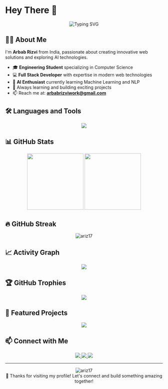 # Hey There 👋

<div align="center">
  <img src="https://readme-typing-svg.herokuapp.com?font=Fira+Code&pause=1000&color=00E6CC&center=true&vCenter=true&width=435&lines=Full+Stack+Developer;AI+Enthusiast;Engineering+Student;Always+Learning+New+Things!" alt="Typing SVG" />
</div>

## 🧑‍💻 About Me

I'm **Arbab Rizvi** from India, passionate about creating innovative web solutions and exploring AI technologies.

- 🎓 **Engineering Student** specializing in Computer Science
- 💻 **Full Stack Developer** with expertise in modern web technologies
- 🤖 **AI Enthusiast** currently learning Machine Learning and NLP
- 🌱 Always learning and building exciting projects
- 📫 Reach me at: **arbabrizviwork@gmail.com**

## 🛠️ Languages and Tools

<div align="center">
  <img src="https://skillicons.dev/icons?i=html,css,js,python,react,nodejs,git,github,vscode,figma&theme=dark" />
</div>

## 📊 GitHub Stats

<div align="center">
  <img height="180em" src="https://github-readme-stats.vercel.app/api?username=ariz17&show_icons=true&theme=tokyonight&include_all_commits=true&count_private=true"/>
  <img height="180em" src="https://github-readme-stats.vercel.app/api/top-langs/?username=ariz17&layout=compact&langs_count=8&theme=tokyonight"/>
</div>

## 🔥 GitHub Streak

<div align="center">
  <img src="https://github-readme-streak-stats.herokuapp.com/?user=ariz17&theme=tokyonight" alt="ariz17" />
</div>

## 📈 Activity Graph

<div align="center">
  <img src="https://github-readme-activity-graph.vercel.app/graph?username=ariz17&theme=tokyo-night&bg_color=1a1b27&color=70a5fd&line=bf91f3&point=38bdae&area=true&hide_border=true" />
</div>

## 🏆 GitHub Trophies

<div align="center">
  <img src="https://github-profile-trophy.vercel.app/?username=ariz17&theme=tokyonight&no-frame=false&no-bg=false&margin-w=4" />
</div>

## 🌟 Featured Projects

<div align="center">
  <a href="https://github.com/ariz17/Portfolio">
    <img src="https://github-readme-stats.vercel.app/api/pin/?username=ariz17&repo=Portfolio&theme=tokyonight" />
  </a>
</div>

## 📫 Connect with Me

<div align="center">
  <a href="www.linkedin.com/in/mohd-arbab-rizvi-3217b9366">
    <img src="https://img.shields.io/badge/LinkedIn-0077B5?style=for-the-badge&logo=linkedin&logoColor=white" />
  </a>
  <a href="https://github.com/ariz-17">
    <img src="https://img.shields.io/badge/GitHub-100000?style=for-the-badge&logo=github&logoColor=white" />
  </a>
  <a href="mailto:arbabrizviwork@gmail.com">
    <img src="https://img.shields.io/badge/Gmail-D14836?style=for-the-badge&logo=gmail&logoColor=white" />
  </a>
</div>

---

<div align="center">
  <img src="https://komarev.com/ghpvc/?username=ariz17&label=Profile%20views&color=0e75b6&style=flat" alt="ariz17" />
</div>

<div align="center">
  💙 Thanks for visiting my profile! Let's connect and build something amazing together!
</div>
